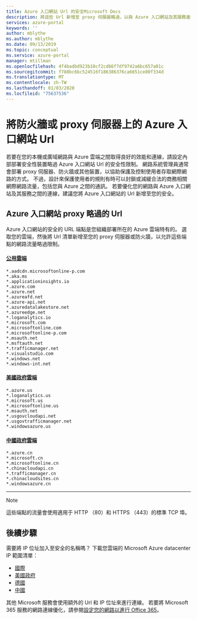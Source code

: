 ```yaml
---
title: Azure 入口網站 Url 的安全Microsoft Docs
description: 將這些 Url 新增至 proxy 伺服器略過，以與 Azure 入口網站及其服務進行通訊
services: azure-portal
keywords: ''
author: mblythe
ms.author: mblythe
ms.date: 09/13/2019
ms.topic: conceptual
ms.service: azure-portal
manager: mtillman
ms.openlocfilehash: 4f4badbd923b10cf2cd66f7df9742a6bc657a01c
ms.sourcegitcommit: f788bc6bc524516f186386376ca6651ce80f334d
ms.translationtype: MT
ms.contentlocale: zh-TW
ms.lasthandoff: 01/03/2020
ms.locfileid: "75637536"
---
```

# <a name="safelist-the-azure-portal-urls-on-your-firewall-or-proxy-server"></a>將防火牆或 proxy 伺服器上的 Azure 入口網站 Url

若要在您的本機或廣域網路與 Azure 雲端之間取得良好的效能和連線，請設定內部部署安全性裝置略過 Azure 入口網站 Url 的安全性限制。 網路系統管理員通常會部署 proxy 伺服器、防火牆或其他裝置，以協助保護及控制使用者存取網際網路的方式。 不過，設計來保護使用者的規則有時可以封鎖或減緩合法的商務相關網際網路流量，包括您與 Azure 之間的通訊。 若要優化您的網路與 Azure 入口網站及其服務之間的連線，建議您將 Azure 入口網站的 Url 新增至您的安全。

## <a name="azure-portal-urls-for-proxy-bypass"></a>Azure 入口網站 proxy 略過的 Url

Azure 入口網站的安全的 URL 端點是您組織部署所在的 Azure 雲端特有的。 選取您的雲端，然後將 Url 清單新增至您的 proxy 伺服器或防火牆，以允許這些端點的網路流量略過限制。

#### <a name="public-cloudtabpublic-cloud"></a>[公用雲端](#tab/public-cloud)
```
*.aadcdn.microsoftonline-p.com
*.aka.ms
*.applicationinsights.io
*.azure.com
*.azure.net
*.azureafd.net
*.azure-api.net
*.azuredatalakestore.net
*.azureedge.net
*.loganalytics.io
*.microsoft.com
*.microsoftonline.com
*.microsoftonline-p.com
*.msauth.net
*.msftauth.net
*.trafficmanager.net
*.visualstudio.com
*.windows.net
*.windows-int.net
```

#### <a name="us-government-cloudtabus-government-cloud"></a>[美國政府雲端](#tab/us-government-cloud)
```
*.azure.us
*.loganalytics.us
*.microsoft.us
*.microsoftonline.us
*.msauth.net
*.usgovcloudapi.net
*.usgovtrafficmanager.net
*.windowsazure.us
```

#### <a name="china-government-cloudtabchina-government-cloud"></a>[中國政府雲端](#tab/china-government-cloud)
```
*.azure.cn
*.microsoft.cn
*.microsoftonline.cn
*.chinacloudapi.cn
*.trafficmanager.cn
*.chinacloudsites.cn
*.windowsazure.cn
```
---

> [!NOTE]
> 這些端點的流量會使用適用于 HTTP （80）和 HTTPS （443）的標準 TCP 埠。
>
>
## <a name="next-steps"></a>後續步驟

需要將 IP 位址加入至安全的名稱嗎？ 下載您雲端的 Microsoft Azure datacenter IP 範圍清單：

* [國際](https://www.microsoft.com/download/details.aspx?id=56519)
* [美國政府](https://www.microsoft.com/download/details.aspx?id=57063)
* [德國](https://www.microsoft.com/download/details.aspx?id=57064)
* [中國](https://www.microsoft.com/download/details.aspx?id=57062)

其他 Microsoft 服務會使用額外的 Url 和 IP 位址來進行連線。 若要將 Microsoft 365 服務的網路連線優化，請參閱[設定您的網路以進行 Office 365](/office365/enterprise/set-up-network-for-office-365)。

